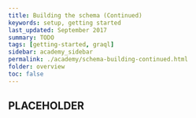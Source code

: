 ```yaml
---
title: Building the schema (Continued)
keywords: setup, getting started
last_updated: September 2017
summary: TODO
tags: [getting-started, graql]
sidebar: academy_sidebar
permalink: ./academy/schema-building-continued.html
folder: overview
toc: false
---
```


## PLACEHOLDER
